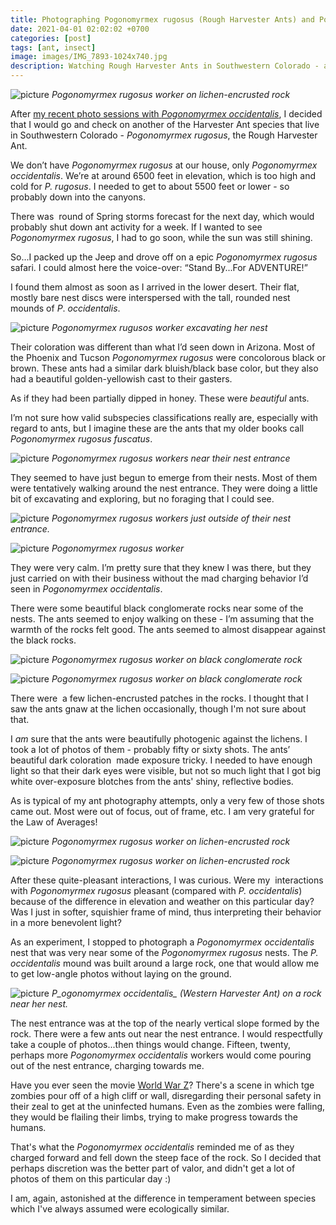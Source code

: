 ```yaml
---
title: Photographing Pogonomyrmex rugosus (Rough Harvester Ants) and Pogonomyrmex occidentalis (Western Harvester Ants)
date: 2021-04-01 02:02:02 +0700
categories: [post]
tags: [ant, insect]
image: images/IMG_7893-1024x740.jpg
description: Watching Rough Harvester Ants in Southwestern Colorado - another Springtime photoshoot
---
```


![picture](images/IMG_7893-1024x740.jpg)
*_Pogonomyrmex rugosus_ worker on lichen-encrusted rock*

After [my recent photo sessions with _Pogonomyrmex occidentalis_](/blog/2021/03/23/Pogonomyrmex-occidentalis-Western-Harvester-Ant-Photography-Session/), I decided that I would go and check on another of the Harvester Ant species that live in Southwestern Colorado - _Pogonomyrmex rugosus_, the Rough Harvester Ant.

We don’t have _Pogonomyrmex_ _rugosus_ at our house, only _Pogonomyrmex_ _occidentalis_. We’re at around 6500 feet in elevation, which is too high and cold for _P. rugosus_. I needed to get to about 5500 feet or lower - so probably down into the canyons.

There was  round of Spring storms forecast for the next day, which would probably shut down ant activity for a week. If I wanted to see _Pogonomyrmex_ _rugosus_, I had to go soon, while the sun was still shining.

So...I packed up the Jeep and drove off on a epic _Pogonomyrmex_ _rugosus_ safari. I could almost here the voice-over: “Stand By...For ADVENTURE!”

<!--more-->

I found them almost as soon as I arrived in the lower desert. Their flat, mostly bare nest discs were interspersed with the tall, rounded nest mounds of _P_. _occidentalis_.

![picture](images/IMG_7844-1-1024x786.jpg)
*_Pogonomyrmex rugusos_ worker excavating her nest*

Their coloration was different than what I’d seen down in Arizona. Most of the Phoenix and Tucson _Pogonomyrmex_ _rugosus_ were concolorous black or brown. These ants had a similar dark bluish/black base color, but they also had a beautiful golden-yellowish cast to their gasters.

As if they had been partially dipped in honey. These were _beautiful_ ants.

I’m not sure how valid subspecies classifications really are, especially with regard to ants, but I imagine these are the ants that my older books call _Pogonomyrmex rugosus fuscatus_.

![picture](images/IMG_7837-1024x788.jpg)
*_Pogonomyrmex rugosus_ workers near their nest entrance*

They seemed to have just begun to emerge from their nests. Most of them were tentatively walking around the nest entrance. They were doing a little bit of excavating and exploring, but no foraging that I could see.

![picture](images/IMG_7829-1024x769.jpg)
*_Pogonomyrmex rugosus_ workers just outside of their nest entrance.*

![picture](images/IMG_7830-1-1024x729.jpg)
*_Pogonomyrmex rugosus_ worker*

They were very calm. I’m pretty sure that they knew I was there, but they just carried on with their business without the mad charging behavior I’d seen in _Pogonomyrmex occidentalis_.

There were some beautiful black conglomerate rocks near some of the nests. The ants seemed to enjoy walking on these - I’m assuming that the warmth of the rocks felt good. The ants seemed to almost disappear against the black rocks.

![picture](images/IMG_7868.jpg)
*_Pogonomyrmex rugosus_ worker on black conglomerate rock*

![picture](images/IMG_7873-1024x727.jpg)
*_Pogonomyrmex rugosus_ worker on black conglomerate rock*

There were  a few lichen-encrusted patches in the rocks. I thought that I saw the ants gnaw at the lichen occasionally, though I'm not sure about that.

I _am_ sure that the ants were beautifully photogenic against the lichens. I took a lot of photos of them - probably fifty or sixty shots. The ants’ beautiful dark coloration  made exposure tricky. I needed to have enough light so that their dark eyes were visible, but not so much light that I got big white over-exposure blotches from the ants' shiny, reflective bodies.

As is typical of my ant photography attempts, only a very few of those shots came out. Most were out of focus, out of frame, etc. I am very grateful for the Law of Averages!

![picture](images/IMG_7860-1024x703.jpg)
*_Pogonomyrmex rugosus_ worker on lichen-encrusted rock*

![picture](images/IMG_7893-1024x740.jpg)
*_Pogonomyrmex rugosus_ worker on lichen-encrusted rock*

After these quite-pleasant interactions, I was curious. Were my  interactions with _Pogonomyrmex rugosus_ pleasant (compared with _P. occidentalis_) because of the difference in elevation and weather on this particular day? Was I just in softer, squishier frame of mind, thus interpreting their behavior in a more benevolent light?

As an experiment, I stopped to photograph a _Pogonomyrmex occidentalis_ nest that was very near some of the _Pogonomyrmex rugosus_ nests. The _P. occidentalis_ mound was built around a large rock, one that would allow me to get low-angle photos without laying on the ground.

![picture](images/IMG_7820-1024x655.jpg)
*P_ogonomyrmex occidentalis_ (Western Harvester Ant) on a rock near her nest.*

The nest entrance was at the top of the nearly vertical slope formed by the rock. There were a few ants out near the nest entrance. I would respectfully take a couple of photos...then things would change. Fifteen, twenty, perhaps more _Pogonomyrmex occidentalis_ workers would come pouring out of the nest entrance, charging towards me.

Have you ever seen the movie [World War Z](https://www.imdb.com/title/tt0816711/)? There's a scene in which tge zombies pour off of a high cliff or wall, disregarding their personal safety in their zeal to get at the uninfected humans. Even as the zombies were falling, they would be flailing their limbs, trying to make progress towards the humans.

That's what the _Pogonomyrmex occidentalis_ reminded me of as they charged forward and fell down the steep face of the rock. So I decided that perhaps discretion was the better part of valor, and didn't get a lot of photos of them on this particular day :)

I am, again, astonished at the difference in temperament between species which I've always assumed were ecologically similar.